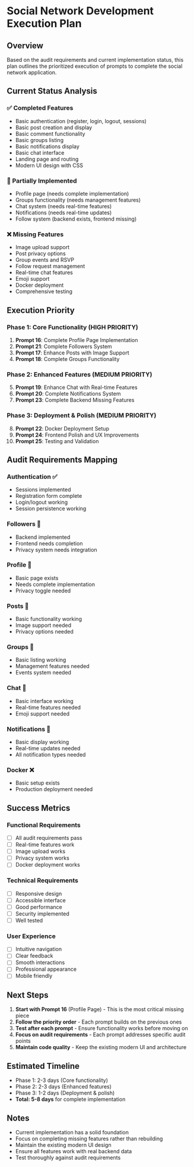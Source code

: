 # Social Network Development Execution Plan

## Overview
Based on the audit requirements and current implementation status, this plan outlines the prioritized execution of prompts to complete the social network application.

## Current Status Analysis

### ✅ Completed Features
- Basic authentication (register, login, logout, sessions)
- Basic post creation and display
- Basic comment functionality
- Basic groups listing
- Basic notifications display
- Basic chat interface
- Landing page and routing
- Modern UI design with CSS

### 🔄 Partially Implemented
- Profile page (needs complete implementation)
- Groups functionality (needs management features)
- Chat system (needs real-time features)
- Notifications (needs real-time updates)
- Follow system (backend exists, frontend missing)

### ❌ Missing Features
- Image upload support
- Post privacy options
- Group events and RSVP
- Follow request management
- Real-time chat features
- Emoji support
- Docker deployment
- Comprehensive testing

## Execution Priority

### Phase 1: Core Functionality (HIGH PRIORITY)
1. **Prompt 16**: Complete Profile Page Implementation
2. **Prompt 21**: Complete Followers System
3. **Prompt 17**: Enhance Posts with Image Support
4. **Prompt 18**: Complete Groups Functionality

### Phase 2: Enhanced Features (MEDIUM PRIORITY)
5. **Prompt 19**: Enhance Chat with Real-time Features
6. **Prompt 20**: Complete Notifications System
7. **Prompt 23**: Complete Backend Missing Features

### Phase 3: Deployment & Polish (MEDIUM PRIORITY)
8. **Prompt 22**: Docker Deployment Setup
9. **Prompt 24**: Frontend Polish and UX Improvements
10. **Prompt 25**: Testing and Validation

## Audit Requirements Mapping

### Authentication ✅
- Sessions implemented
- Registration form complete
- Login/logout working
- Session persistence working

### Followers 🔄
- Backend implemented
- Frontend needs completion
- Privacy system needs integration

### Profile 🔄
- Basic page exists
- Needs complete implementation
- Privacy toggle needed

### Posts 🔄
- Basic functionality working
- Image support needed
- Privacy options needed

### Groups 🔄
- Basic listing working
- Management features needed
- Events system needed

### Chat 🔄
- Basic interface working
- Real-time features needed
- Emoji support needed

### Notifications 🔄
- Basic display working
- Real-time updates needed
- All notification types needed

### Docker ❌
- Basic setup exists
- Production deployment needed

## Success Metrics

### Functional Requirements
- [ ] All audit requirements pass
- [ ] Real-time features work
- [ ] Image upload works
- [ ] Privacy system works
- [ ] Docker deployment works

### Technical Requirements
- [ ] Responsive design
- [ ] Accessible interface
- [ ] Good performance
- [ ] Security implemented
- [ ] Well tested

### User Experience
- [ ] Intuitive navigation
- [ ] Clear feedback
- [ ] Smooth interactions
- [ ] Professional appearance
- [ ] Mobile friendly

## Next Steps

1. **Start with Prompt 16** (Profile Page) - This is the most critical missing piece
2. **Follow the priority order** - Each prompt builds on the previous ones
3. **Test after each prompt** - Ensure functionality works before moving on
4. **Focus on audit requirements** - Each prompt addresses specific audit points
5. **Maintain code quality** - Keep the existing modern UI and architecture

## Estimated Timeline
- Phase 1: 2-3 days (Core functionality)
- Phase 2: 2-3 days (Enhanced features)
- Phase 3: 1-2 days (Deployment & polish)
- **Total: 5-8 days** for complete implementation

## Notes
- Current implementation has a solid foundation
- Focus on completing missing features rather than rebuilding
- Maintain the existing modern UI design
- Ensure all features work with real backend data
- Test thoroughly against audit requirements
